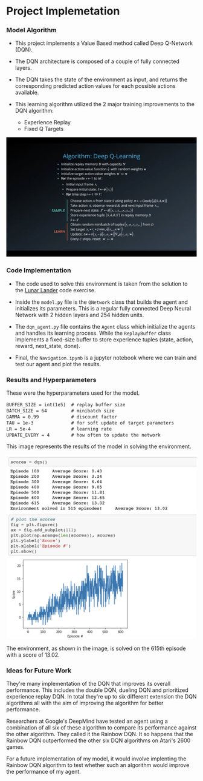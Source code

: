 # Project Implemetation

### Model Algorithm

- This project implements a Value Based method called Deep Q-Network (DQN). 

- The DQN architecture is composed of a couple of fully connected layers. 

- The DQN takes the state  of the environment as input, and returns the corresponding predicted action values for each possible actions available.

- This learning algorithm utilized the 2 major training improvements to the DQN algorithm: 
  - Experience Replay
  - Fixed Q Targets

<img src = "images/DQN.png" width = "600" >

### Code Implementation

- The code used to solve this environment is taken from the solution to the [Lunar Lander](https://github.com/arbwasisi/deep-reinforcement-learning/tree/master/dqn/solution) code exercise. 

- Inside the `model.py` file is the `QNetwork` class that builds the agent and initializes its parameters. This is a regular fully connected Deep Neural Network with 2 hidden layers and 254 hidden units.

- The `dqn_agent.py` file contains the `Agent` class which initialize the agents and handles its learning process. While the `ReplayBuffer` class implements a fixed-size buffer to store experience tuples (state, action, reward, next_state, done).

- Final, the `Navigation.ipynb` is a jupyter notebook where we can train and test our agent and plot the results.

### Results and Hyperparameters

These were the hyperparameters used for the modeL

```
BUFFER_SIZE = int(1e5)  # replay buffer size
BATCH_SIZE = 64         # minibatch size
GAMMA = 0.99            # discount factor
TAU = 1e-3              # for soft update of target parameters
LR = 5e-4               # learning rate 
UPDATE_EVERY = 4        # how often to update the network
```

This image represents the results of the model in solving the environment.

<img src = "images/results.png" width = "700" >

The environment, as shown in the image, is solved on the 615th episode with a score of 13.02.

### Ideas for Future Work

They're many implementation of the DQN that improves its overall performance. This includes the double DQN, dueling DQN and prioritized experience replay DQN. In total they're up to six different extension the DQN algorithms all with the aim of improving the algorithm for better performance. 

Researchers at Google's DeepMind have tested an agent using a combination of all six of these algorithm to compare its performance against the other algorithm. They called it the Rainbow DQN. It so happens that the Rainbow DQN outperformed the other six DQN algorithms on Atari's 2600 games. 

For a future implementation of my model, it would involve implenting the Rainbow DQN algorithm to test whether such an algorithm would improve the performance of my agent.
